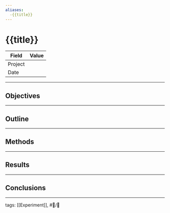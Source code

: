 ```yaml
---
aliases:
  -{{title}}
---
```


# {{title}}

| Field   | Value |
| ------- | ----- |
| Project |       |
| Date    |       | 

---
## Objectives

---
## Outline

---
## Methods

---
## Results

---
## Conclusions



---

tags: [[Experiment]], #📝/🌱